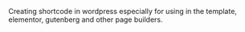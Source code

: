 Creating shortcode in wordpress especially for using in the template, elementor, gutenberg and other page builders.
